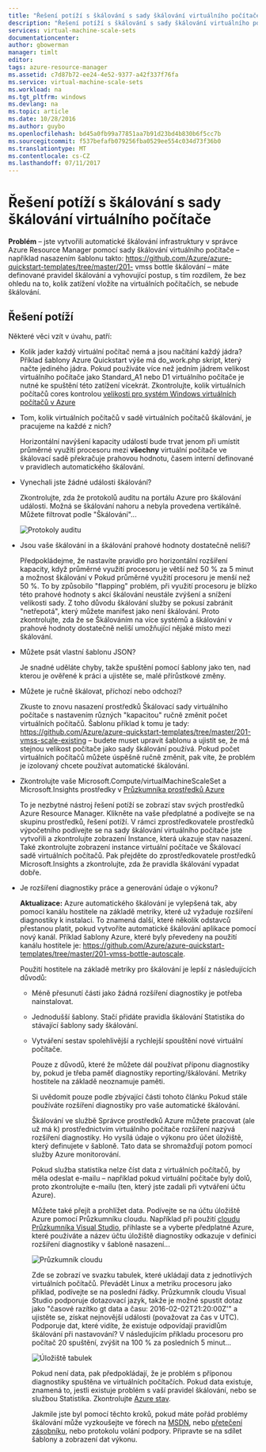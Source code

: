```yaml
---
title: "Řešení potíží s škálování s sady škálování virtuálního počítače | Microsoft Docs"
description: "Řešení potíží s škálování s sady škálování virtuálního počítače. Pochopení typické problémy vzniklé a způsob jejich řešení."
services: virtual-machine-scale-sets
documentationcenter: 
author: gbowerman
manager: timlt
editor: 
tags: azure-resource-manager
ms.assetid: c7d87b72-ee24-4e52-9377-a42f337f76fa
ms.service: virtual-machine-scale-sets
ms.workload: na
ms.tgt_pltfrm: windows
ms.devlang: na
ms.topic: article
ms.date: 10/28/2016
ms.author: guybo
ms.openlocfilehash: bd45a0fb99a77851aa7b91d23bd4b830b6f5cc7b
ms.sourcegitcommit: f537befafb079256fba0529ee554c034d73f36b0
ms.translationtype: MT
ms.contentlocale: cs-CZ
ms.lasthandoff: 07/11/2017
---
```

# <a name="troubleshooting-autoscale-with-virtual-machine-scale-sets"></a>Řešení potíží s škálování s sady škálování virtuálního počítače
**Problém** – jste vytvořili automatické škálování infrastruktury v správce Azure Resource Manager pomocí sady škálování virtuálního počítače – například nasazením šablonu takto: https://github.com/Azure/azure-quickstart-templates/tree/master/201- vmss bottle škálování – máte definované pravidel škálování a vyhovující postup, s tím rozdílem, že bez ohledu na to, kolik zatížení vložíte na virtuálních počítačích, se nebude škálování.

## <a name="troubleshooting-steps"></a>Řešení potíží
Některé věci vzít v úvahu, patří:

* Kolik jader každý virtuální počítač nemá a jsou načítání každý jádra?
  Příklad šablony Azure Quickstart výše má do_work.php skript, který načte jediného jádra. Pokud používáte více než jedním jádrem velikost virtuálního počítače jako Standard_A1 nebo D1 virtuálního počítače je nutné ke spuštění této zatížení vícekrát. Zkontrolujte, kolik virtuálních počítačů cores kontrolou [velikosti pro systém Windows virtuálních počítačů v Azure](../virtual-machines/windows/sizes.md?toc=%2fazure%2fvirtual-machines%2fwindows%2ftoc.json)
* Tom, kolik virtuálních počítačů v sadě virtuálních počítačů škálování, je pracujeme na každé z nich?
  
    Horizontální navýšení kapacity událostí bude trvat jenom při umístit průměrné využití procesoru mezi **všechny** virtuální počítače ve škálovací sadě překračuje prahovou hodnotu, časem interní definované v pravidlech automatického škálování.
* Vynechali jste žádné události škálování?
  
    Zkontrolujte, zda že protokolů auditu na portálu Azure pro škálování události. Možná se škálování nahoru a nebyla provedena vertikálně. Můžete filtrovat podle "Škálování"...
  
    ![Protokoly auditu][audit]
* Jsou vaše škálování in a škálování prahové hodnoty dostatečně neliší?
  
    Předpokládejme, že nastavíte pravidlo pro horizontální rozšíření kapacity, když průměrné využití procesoru je větší než 50 % za 5 minut a možnost škálování v Pokud průměrné využití procesoru je menší než 50 %. To by způsobilo "flapping" problém, při využití procesoru je blízko této prahové hodnoty s akcí škálování neustále zvýšení a snížení velikosti sady. Z toho důvodu škálování služby se pokusí zabránit "netřepotá", který můžete manifest jako není škálování. Proto zkontrolujte, zda že se Škálováním na více systémů a škálování v prahové hodnoty dostatečně neliší umožňující nějaké místo mezi škálování.
* Můžete psát vlastní šablonu JSON?
  
    Je snadné uděláte chyby, takže spuštění pomocí šablony jako ten, nad kterou je ověřené k práci a ujistěte se, malé přírůstkové změny. 
* Můžete je ručně škálovat, příchozí nebo odchozí?
  
    Zkuste to znovu nasazení prostředků Škálovací sady virtuálního počítače s nastavením různých "kapacitou" ručně změnit počet virtuálních počítačů. Šablonu příklad k tomu je tady: https://github.com/Azure/azure-quickstart-templates/tree/master/201-vmss-scale-existing – budete muset upravit šablonu a ujistit se, že má stejnou velikost počítače jako sady škálování používá. Pokud počet virtuálních počítačů můžete úspěšně ručně změnit, pak víte, že problém je izolovaný chcete používat automatické škálování.
* Zkontrolujte vaše Microsoft.Compute/virtualMachineScaleSet a Microsoft.Insights prostředky v [Průzkumníka prostředků Azure](https://resources.azure.com/)
  
    To je nezbytné nástroj řešení potíží se zobrazí stav svých prostředků Azure Resource Manager. Klikněte na vaše předplatné a podívejte se na skupinu prostředků, řešení potíží. V rámci zprostředkovatele prostředků výpočetního podívejte se na sady škálování virtuálního počítače jste vytvořili a zkontrolujte zobrazení Instance, která ukazuje stav nasazení. Také zkontrolujte zobrazení instance virtuální počítače ve Škálovací sadě virtuálních počítačů. Pak přejděte do zprostředkovatele prostředků Microsoft.Insights a zkontrolujte, zda že pravidla škálování vypadat dobře.
* Je rozšíření diagnostiky práce a generování údaje o výkonu?
  
    **Aktualizace:** Azure automatického škálování je vylepšená tak, aby pomocí kanálu hostitele na základě metriky, které už vyžaduje rozšíření diagnostiky k instalaci. To znamená další, které několik odstavců přestanou platit, pokud vytvoříte automatické škálování aplikace pomocí nový kanál. Příklad šablony Azure, které byly převedeny na použití kanálu hostitele je: https://github.com/Azure/azure-quickstart-templates/tree/master/201-vmss-bottle-autoscale. 
  
    Použití hostitele na základě metriky pro škálování je lepší z následujících důvodů:
  
  * Méně přesunutí části jako žádná rozšíření diagnostiky je potřeba nainstalovat.
  * Jednodušší šablony. Stačí přidáte pravidla škálování Statistika do stávající šablony sady škálování.
  * Vytváření sestav spolehlivější a rychlejší spouštění nové virtuální počítače.
    
    Pouze z důvodů, které že můžete dál používat příponu diagnostiky by, pokud je třeba paměť diagnostiky reporting/škálování. Metriky hostitele na základě neoznamuje paměti.
    
    Si uvědomit pouze podle zbývající části tohoto článku Pokud stále používáte rozšíření diagnostiky pro vaše automatické škálování.
    
    Škálování ve službě Správce prostředků Azure můžete pracovat (ale už má k) prostřednictvím virtuálního počítače rozšíření nazývá rozšíření diagnostiky. Ho vysílá údaje o výkonu pro účet úložiště, který definujete v šabloně. Tato data se shromažďují potom pomocí služby Azure monitorování.
    
    Pokud služba statistika nelze číst data z virtuálních počítačů, by měla odeslat e-mailu – například pokud virtuální počítače byly dolů, proto zkontrolujte e-mailu (ten, který jste zadali při vytváření účtu Azure).
    
    Můžete také přejít a prohlížet data. Podívejte se na účtu úložiště Azure pomocí Průzkumníku cloudu. Například při použití [cloudu Průzkumníka Visual Studio](https://visualstudiogallery.msdn.microsoft.com/aaef6e67-4d99-40bc-aacf-662237db85a2), přihlaste se a vyberte předplatné Azure, které používáte a název účtu úložiště diagnostiky odkazuje v definici rozšíření diagnostiky v šabloně nasazení...
    
    ![Průzkumník cloudu][explorer]
    
    Zde se zobrazí ve svazku tabulek, které ukládají data z jednotlivých virtuálních počítačů. Převádět Linux a metriku procesoru jako příklad, podívejte se na poslední řádky. Průzkumník cloudu Visual Studio podporuje dotazovací jazyk, takže je možné spustit dotaz jako "časové razítko gt data a času: 2016-02-02T21:20:00Z'" a ujistěte se, získat nejnovější události (považovat za čas v UTC). Podporuje dat, které vidíte, že existuje odpovídají pravidlům škálování při nastavování? V následujícím příkladu procesoru pro počítač 20 spuštění, zvýšit na 100 % za posledních 5 minut...
    
    ![Úložiště tabulek][tables]
    
    Pokud není data, pak předpokládají, že je problém s příponou diagnostiky spuštěna ve virtuálních počítačích. Pokud data existuje, znamená to, jestli existuje problém s vaší pravidel škálování, nebo se službou Statistika. Zkontrolujte [Azure stav](https://azure.microsoft.com/status/).
    
    Jakmile jste byl pomocí těchto kroků, pokud máte pořád problémy škálování může vyzkoušejte ve fórech na [MSDN](https://social.msdn.microsoft.com/forums/azure/home?category=windowsazureplatform%2Cazuremarketplace%2Cwindowsazureplatformctp), nebo [přetečení zásobníku](http://stackoverflow.com/questions/tagged/azure), nebo protokolu volání podpory. Připravte se na sdílet šablony a zobrazení dat výkonu.

[audit]: ./media/virtual-machine-scale-sets-troubleshoot/image3.png
[explorer]: ./media/virtual-machine-scale-sets-troubleshoot/image1.png
[tables]: ./media/virtual-machine-scale-sets-troubleshoot/image4.png
